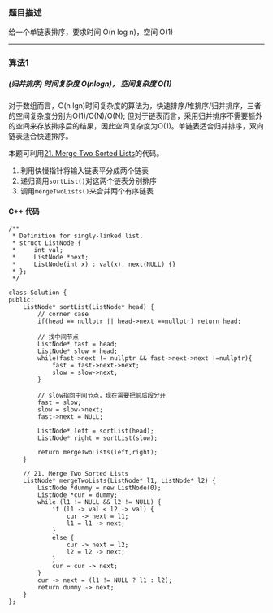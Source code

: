 ### 题目描述


给一个单链表排序，要求时间 O(n log n)，空间 O(1)



----------

### 算法1
#####  (归并排序) 时间复杂度 $O(n log n)$， 空间复杂度 $O(1)$


对于数组而言，O(n lgn)时间复杂度的算法为，快速排序/堆排序/归并排序，三者的空间复杂度分别为O(1)/O(N)/O(N); 但对于链表而言，采用归并排序不需要额外的空间来存放排序后的结果，因此空间复杂度为O(1)。单链表适合归并排序，双向链表适合快速排序。

本题可利用[21. Merge Two Sorted Lists](https://www.acwing.com/solution/leetcode/content/69/)的代码。

1. 利用快慢指针将输入链表平分成两个链表
2. 递归调用`sortList()`对这两个链表分别排序
3. 调用`mergeTwoLists()`来合并两个有序链表



#### C++ 代码
```
/**
 * Definition for singly-linked list.
 * struct ListNode {
 *     int val;
 *     ListNode *next;
 *     ListNode(int x) : val(x), next(NULL) {}
 * };
 */

class Solution {
public:
    ListNode* sortList(ListNode* head) {
        // corner case
        if(head == nullptr || head->next ==nullptr) return head;
        
        // 找中间节点
        ListNode* fast = head;
        ListNode* slow = head;
        while(fast->next != nullptr && fast->next->next !=nullptr){
            fast = fast->next->next;
            slow = slow->next;
        }

        // slow指向中间节点，现在需要把前后段分开
        fast = slow;
        slow = slow->next;
        fast->next = NULL;
        
        ListNode* left = sortList(head);
        ListNode* right = sortList(slow);
        
        return mergeTwoLists(left,right);
    }
    
    // 21. Merge Two Sorted Lists  
    ListNode* mergeTwoLists(ListNode* l1, ListNode* l2) {
        ListNode *dummy = new ListNode(0);
        ListNode *cur = dummy;
        while (l1 != NULL && l2 != NULL) {
            if (l1 -> val < l2 -> val) {
                cur -> next = l1;
                l1 = l1 -> next;
            }
            else {
                cur -> next = l2;
                l2 = l2 -> next;
            }
            cur = cur -> next;
        }
        cur -> next = (l1 != NULL ? l1 : l2);
        return dummy -> next;
    }
};





```


